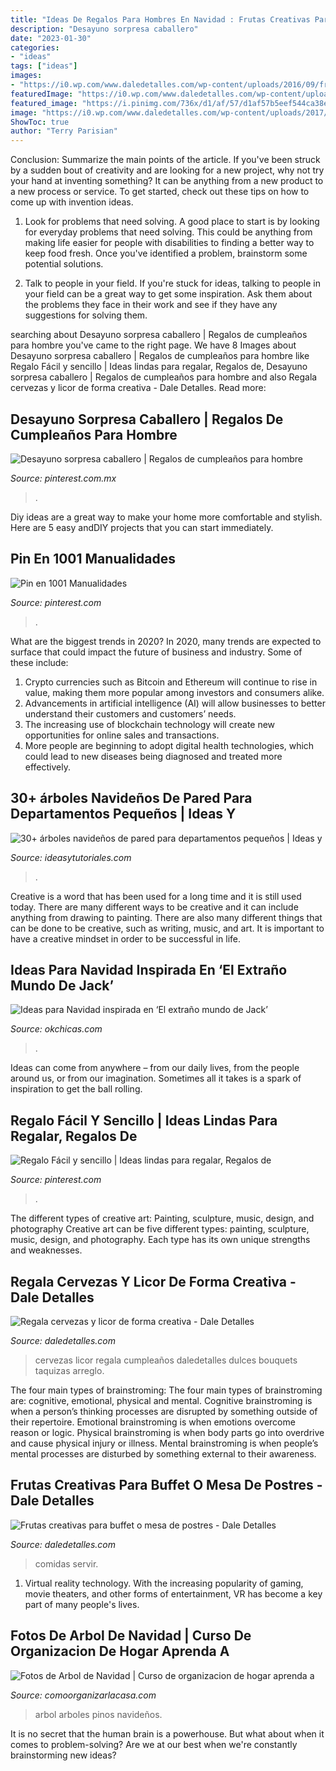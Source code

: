 ```yaml
---
title: "Ideas De Regalos Para Hombres En Navidad : Frutas Creativas Para Buffet O Mesa De Postres"
description: "Desayuno sorpresa caballero"
date: "2023-01-30"
categories:
- "ideas"
tags: ["ideas"]
images:
- "https://i0.wp.com/www.daledetalles.com/wp-content/uploads/2016/09/fruta-creativa3.jpg"
featuredImage: "https://i0.wp.com/www.daledetalles.com/wp-content/uploads/2017/05/regala-cervezas-y-licor-de-forma-creativa11.jpg"
featured_image: "https://i.pinimg.com/736x/d1/af/57/d1af57b5eef544ca38e2b3c6dae09ff8.jpg"
image: "https://i0.wp.com/www.daledetalles.com/wp-content/uploads/2017/05/regala-cervezas-y-licor-de-forma-creativa11.jpg"
ShowToc: true
author: "Terry Parisian"
---
```



Conclusion: Summarize the main points of the article.
If you've been struck by a sudden bout of creativity and are looking for a new project, why not try your hand at inventing something? It can be anything from a new product to a new process or service. To get started, check out these tips on how to come up with invention ideas.
1. Look for problems that need solving. A good place to start is by looking for everyday problems that need solving. This could be anything from making life easier for people with disabilities to finding a better way to keep food fresh. Once you've identified a problem, brainstorm some potential solutions.

2. Talk to people in your field. If you're stuck for ideas, talking to people in your field can be a great way to get some inspiration. Ask them about the problems they face in their work and see if they have any suggestions for solving them.

	

		
searching about Desayuno sorpresa caballero | Regalos de cumpleaños para hombre you've came to the right page. We have 8 Images about Desayuno sorpresa caballero | Regalos de cumpleaños para hombre like Regalo Fácil y sencillo | Ideas lindas para regalar, Regalos de, Desayuno sorpresa caballero | Regalos de cumpleaños para hombre and also Regala cervezas y licor de forma creativa - Dale Detalles. Read more:
		
    
## Desayuno Sorpresa Caballero | Regalos De Cumpleaños Para Hombre

<img loading=lazy src="https://i.pinimg.com/736x/ee/07/e2/ee07e2c7e04c5c1ef1aa2e7fb72cacb4.jpg" onerror="this.onerror=null;this.src='https://tse2.mm.bing.net/th?id=OIP.AG-s6JIaAY-1KcW6cPjYDQHaJ3&amp;pid=15.1';" alt="Desayuno sorpresa caballero | Regalos de cumpleaños para hombre">

_Source: pinterest.com.mx_

>. 

	

Diy ideas are a great way to make your home more comfortable and stylish. Here are 5 easy andDIY projects that you can start immediately.

    
## Pin En 1001 Manualidades

<img loading=lazy src="https://i.pinimg.com/736x/d1/af/57/d1af57b5eef544ca38e2b3c6dae09ff8.jpg" onerror="this.onerror=null;this.src='https://tse3.mm.bing.net/th?id=OIP.OtT1Z8AyAuvmN6evVO83dgHaNO&amp;pid=15.1';" alt="Pin en 1001 Manualidades">

_Source: pinterest.com_

>. 

	

What are the biggest trends in 2020?
In 2020, many trends are expected to surface that could impact the future of business and industry. Some of these include:
1. Crypto currencies such as Bitcoin and Ethereum will continue to rise in value, making them more popular among investors and consumers alike.
2. Advancements in artificial intelligence (AI) will allow businesses to better understand their customers and customers’ needs.
3. The increasing use of blockchain technology will create new opportunities for online sales and transactions. 
4. More people are beginning to adopt digital health technologies, which could lead to new diseases being diagnosed and treated more effectively.

    
## 30+ árboles Navideños De Pared Para Departamentos Pequeños | Ideas Y

<img loading=lazy src="https://ideasytutoriales.com/wp-content/uploads/2018/11/Arbol-de-Navidad-para-Pared-10.jpg" onerror="this.onerror=null;this.src='https://tse3.mm.bing.net/th?id=OIP.21kRc5hS_8ki4ZiuEHpFwwHaNK&amp;pid=15.1';" alt="30+ árboles navideños de pared para departamentos pequeños | Ideas y">

_Source: ideasytutoriales.com_

>. 

	

Creative is a word that has been used for a long time and it is still used today. There are many different ways to be creative and it can include anything from drawing to painting. There are also many different things that can be done to be creative, such as writing, music, and art. It is important to have a creative mindset in order to be successful in life.

    
## Ideas Para Navidad Inspirada En ‘El Extraño Mundo De Jack’

<img loading=lazy src="https://www.okchicas.com/wp-content/uploads/2020/10/7a003a55ceb361aab4e8378efe274d82.jpg" onerror="this.onerror=null;this.src='https://tse3.mm.bing.net/th?id=OIP.HRY7GB2M3MdnqylizdXoyAHaGJ&amp;pid=15.1';" alt="Ideas para Navidad inspirada en ‘El extraño mundo de Jack’">

_Source: okchicas.com_

>. 

	

Ideas can come from anywhere – from our daily lives, from the people around us, or from our imagination. Sometimes all it takes is a spark of inspiration to get the ball rolling.

    
## Regalo Fácil Y Sencillo | Ideas Lindas Para Regalar, Regalos De

<img loading=lazy src="https://i.pinimg.com/736x/30/09/eb/3009eb292b2d091aacfdd05658030a3b.jpg" onerror="this.onerror=null;this.src='https://tse3.mm.bing.net/th?id=OIP.THz8ehijzWk2OGM1aU10ZwHaOQ&amp;pid=15.1';" alt="Regalo Fácil y sencillo | Ideas lindas para regalar, Regalos de">

_Source: pinterest.com_

>. 

	

The different types of creative art: Painting, sculpture, music, design, and photography
Creative art can be five different types: painting, sculpture, music, design, and photography. Each type has its own unique strengths and weaknesses.

    
## Regala Cervezas Y Licor De Forma Creativa - Dale Detalles

<img loading=lazy src="https://i0.wp.com/www.daledetalles.com/wp-content/uploads/2017/05/regala-cervezas-y-licor-de-forma-creativa11.jpg" onerror="this.onerror=null;this.src='https://tse2.mm.bing.net/th?id=OIP.cQPI-4DAZJw5xwcqliN6VQHaJ4&amp;pid=15.1';" alt="Regala cervezas y licor de forma creativa - Dale Detalles">

_Source: daledetalles.com_

>cervezas licor regala cumpleaños daledetalles dulces bouquets taquizas arreglo. 

	

The four main types of brainstroming:
The four main types of brainstroming are: cognitive, emotional, physical and mental. Cognitive brainstroming is when a person’s thinking processes are disrupted by something outside of their repertoire. Emotional brainstroming is when emotions overcome reason or logic. Physical brainstroming is when body parts go into overdrive and cause physical injury or illness. Mental brainstroming is when people’s mental processes are disturbed by something external to their awareness.

    
## Frutas Creativas Para Buffet O Mesa De Postres - Dale Detalles

<img loading=lazy src="https://i0.wp.com/www.daledetalles.com/wp-content/uploads/2016/09/fruta-creativa3.jpg" onerror="this.onerror=null;this.src='https://tse4.mm.bing.net/th?id=OIP.hTVVxN9xlc3YcO6-xVRp3QHaE6&amp;pid=15.1';" alt="Frutas creativas para buffet o mesa de postres - Dale Detalles">

_Source: daledetalles.com_

>comidas servir. 

	

1. Virtual reality technology. With the increasing popularity of gaming, movie theaters, and other forms of entertainment, VR has become a key part of many people's lives.

    
## Fotos De Arbol De Navidad | Curso De Organizacion De Hogar Aprenda A

<img loading=lazy src="http://comoorganizarlacasa.com/wp-content/uploads/2017/12/Arbol-de-Navidad-60-ideas-Preciosas-para-Decorar-35.jpg" onerror="this.onerror=null;this.src='https://tse2.mm.bing.net/th?id=OIP.vR_KEbw9lSA8SD3O1-M1OQHaLS&amp;pid=15.1';" alt="Fotos de Arbol de Navidad | Curso de organizacion de hogar aprenda a">

_Source: comoorganizarlacasa.com_

>arbol arboles pinos navideños. 

	

It is no secret that the human brain is a powerhouse. But what about when it comes to problem-solving? Are we at our best when we're constantly brainstorming new ideas?


